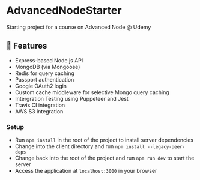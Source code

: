 # AdvancedNodeStarter

Starting project for a course on Advanced Node @ Udemy

## 🚀 Features

- Express-based Node.js API
- MongoDB (via Mongoose)
- Redis for query caching
- Passport authentication
- Google OAuth2 login
- Custom cache middleware for selective Mongo query caching
- Intergration Testing using Puppeteer and Jest
- Travis CI integration
- AWS S3 integration


### Setup

- Run `npm install` in the root of the project to install server dependencies
- Change into the client directory and run `npm install --legacy-peer-deps`
- Change back into the root of the project and run `npm run dev` to start the server
- Access the application at `localhost:3000` in your browser
